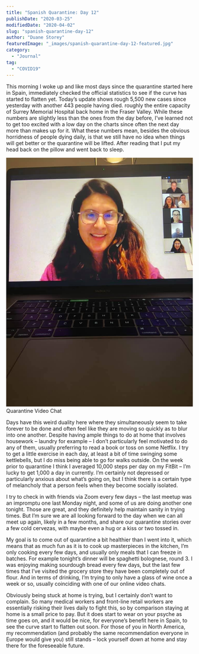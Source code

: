 ```yaml
---
title: "Spanish Quarantine: Day 12"
publishDate: "2020-03-25"
modifiedDate: "2020-04-02"
slug: "spanish-quarantine-day-12"
author: "Duane Storey"
featuredImage: "_images/spanish-quarantine-day-12-featured.jpg"
category:
  - "Journal"
tag:
  - "COVID19"
---
```


This morning I woke up and like most days since the quarantine started here in Spain, immediately checked the official statistics to see if the curve has started to flatten yet. Today’s update shows rough 5,500 new cases since yesterday with another 443 people having died. roughly the entire capacity of Surrey Memorial Hospital back home in the Fraser Valley. While these numbers are slightly less than the ones from the day before, I’ve learned not to get too excited with a low day on the charts since often the next day more than makes up for it. What these numbers mean, besides the obvious horridness of people dying daily, is that we still have no idea when things will get better or the quarantine will be lifted. After reading that I put my head back on the pillow and went back to sleep.

![](_images/spanish-quarantine-day-12-1.jpg)Quarantine Video Chat



Days have this weird duality here where they simultaneously seem to take forever to be done and often feel like they are moving so quickly as to blur into one another. Despite having ample things to do at home that involves housework – laundry for example – I don’t particularly feel motivated to do any of them, usually preferring to read a book or toss on some Netflix. I try to get a little exercise in each day, at least a bit of time swinging some kettlebells, but I do miss being able to go for walks outside. On the week prior to quarantine I think I averaged 10,000 steps per day on my FitBit – I’m lucky to get 1,000 a day in currently. I’m certainly not depressed or particularly anxious about what’s going on, but I think there is a certain type of melancholy that a person feels when they become socially isolated.

I try to check in with friends via Zoom every few days – the last meetup was an impromptu one last Monday night, and some of us are doing another one tonight. Those are great, and they definitely help maintain sanity in trying times. But I’m sure we are all looking forward to the day when we can all meet up again, likely in a few months, and share our quarantine stories over a few cold cervezas, with maybe even a hug or a kiss or two tossed in.

My goal is to come out of quarantine a bit healthier than I went into it, which means that as much fun as it is to cook up masterpieces in the kitchen, I’m only cooking every few days, and usually only meals that I can freeze in batches. For example tonight’s dinner will be spaghetti bolognese, round 3. I was enjoying making sourdough bread every few days, but the last few times that I’ve visited the grocery store they have been completely out of flour. And in terms of drinking, I’m trying to only have a glass of wine once a week or so, usually coinciding with one of our online video chats.

Obviously being stuck at home is trying, but I certainly don’t want to complain. So many medical workers and front-line retail workers are essentially risking their lives daily to fight this, so by comparison staying at home is a small price to pay. But it does start to wear on your psyche as time goes on, and it would be nice, for everyone’s benefit here in Spain, to see the curve start to flatten out soon. For those of you in North America, my recommendation (and probably the same recommendation everyone in Europe would give you) still stands – lock yourself down at home and stay there for the foreseeable future.